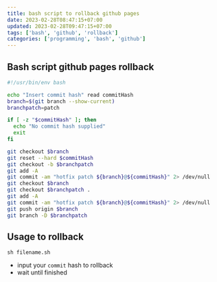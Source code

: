 ```yaml
---
title: bash script to rollback github pages
date: 2023-02-28T08:47:15+07:00
updated: 2023-02-28T09:47:15+07:00
tags: ['bash', 'github', 'rollback']
categories: ['programming', 'bash', 'github']
---
```


## Bash script github pages rollback

```bash
#!/usr/bin/env bash

echo "Insert commit hash" read commitHash
branch=$(git branch --show-current)
branchpatch=patch

if [ -z "$commitHash" ]; then
  echo "No commit hash supplied"
  exit
fi

git checkout $branch
git reset --hard $commitHash
git checkout -b $branchpatch
git add -A
git commit -am "hotfix patch ${branch}@${commitHash}" 2> /dev/null
git checkout $branch
git checkout $branchpatch .
git add -A
git commit -am "hotfix patch ${branch}@${commitHash}" 2> /dev/null
git push origin $branch
git branch -D $branchpatch
```

## Usage to rollback

```shell
sh filename.sh
```

- input your `commit` hash to rollback
- wait until finished